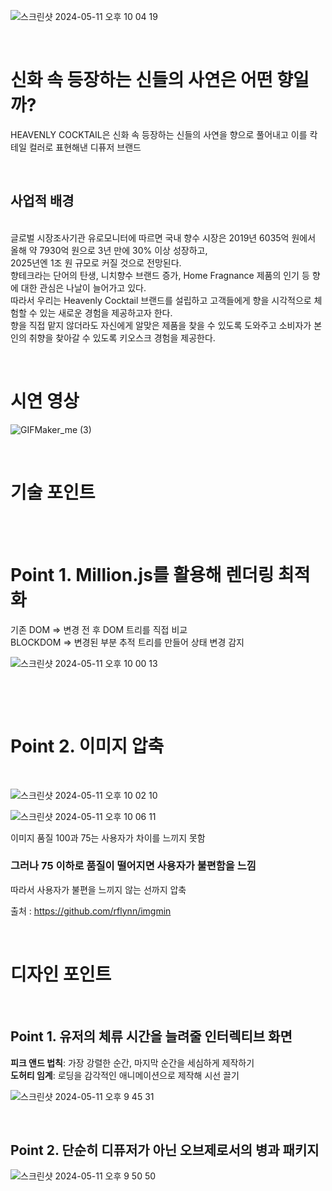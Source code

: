 ![스크린샷 2024-05-11 오후 10 04 19](https://github.com/s-center/kiosk/assets/96658105/8ac05ea8-8f29-4b5d-9746-463b98a1bcaa)

<br>

# 신화 속 등장하는 신들의 사연은 어떤 향일까?
HEAVENLY COCKTAIL은 신화 속 등장하는 신들의 사연을 향으로 풀어내고 이를 칵테일 컬러로 표현해낸 디퓨저 브랜드

&nbsp; 
&nbsp; 

## 사업적 배경 
<br>
글로벌 시장조사기관 유로모니터에 따르면 국내 향수 시장은 2019년 6035억 원에서 올해 약 7930억 원으로 3년 만에 30% 이상 성장하고,<br>
2025년엔 1조 원 규모로 커질 것으로 전망된다. <br> 
향테크라는 단어의 탄생, 니치향수 브랜드 증가, Home Fragnance 제품의 인기 등 향에 대한 관심은 나날이 늘어가고 있다.<br>
따라서 우리는 Heavenly Cocktail 브랜드를 설립하고 고객들에게 향을 시각적으로 체험할 수 있는 새로운 경험을 제공하고자 한다. <br>
향을 직접 맡지 않더라도 자신에게 알맞은 제품을 찾을 수 있도록 도와주고 소비자가 본인의 취향을 찾아갈 수 있도록 키오스크 경험을 제공한다.

&nbsp; 
&nbsp; 

# 시연 영상
![GIFMaker_me (3)](https://github.com/s-center/kiosk/assets/96658105/073bcd6a-cdd2-41a8-bc4e-eb9bedce8e8b)


&nbsp; 
&nbsp; 
# 기술 포인트

<br>
&nbsp; 

# Point 1. Million.js를 활용해 렌더링 최적화

기존 DOM => 변경 전 후 DOM 트리를 직접 비교 <br>
BLOCKDOM => 변경된 부분 추적 트리를 만들어 상태 변경 감지<br>

![스크린샷 2024-05-11 오후 10 00 13](https://github.com/s-center/kiosk/assets/96658105/415675f2-7c32-4660-930b-fa91cc8bd83e)


<br>

&nbsp; 

# Point 2. 이미지 압축
&nbsp; 
&nbsp; 

![스크린샷 2024-05-11 오후 10 02 10](https://github.com/s-center/kiosk/assets/96658105/31d82d8c-5dec-462a-bd0d-0d82bb9b7f46)


![스크린샷 2024-05-11 오후 10 06 11](https://github.com/s-center/kiosk/assets/96658105/855ed93d-de1d-49dd-8085-70de27bff5a1)

이미지 품질 100과 75는 사용자가 차이를 느끼지 못함<br>

### 그러나 75 이하로 품질이 떨어지면  사용자가 불편함을 느낌

따라서 사용자가 불편을 느끼지 않는 선까지 압축

출처 : https://github.com/rflynn/imgmin

&nbsp; 
&nbsp; 
&nbsp; 

# 디자인 포인트 
&nbsp; 
## Point 1. 유저의 체류 시간을 늘려줄 인터렉티브 화면
 <b>피크 앤드 법칙</b>: 가장 강렬한 순간, 마지막 순간을 세심하게 제작하기 <br>
 <b>도허티 임계</b>: 로딩을 감각적인 애니메이션으로 제작해 시선 끌기


![스크린샷 2024-05-11 오후 9 45 31](https://github.com/s-center/kiosk/assets/96658105/0aa98fe7-0bd0-4982-824e-c1c2a768e642)

&nbsp; 
&nbsp; 
## Point 2. 단순히 디퓨저가 아닌 오브제로서의 병과 패키지

![스크린샷 2024-05-11 오후 9 50 50](https://github.com/s-center/kiosk/assets/96658105/aad6c6c7-6fe3-4d4b-a811-43a711ac84fa)




